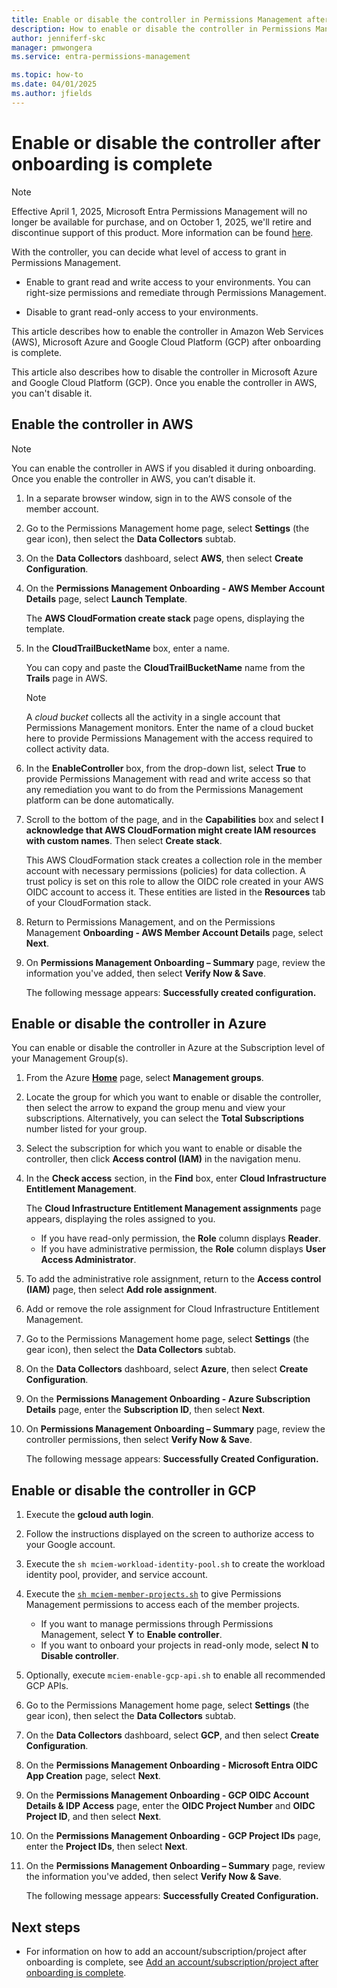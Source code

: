 ```yaml
---
title: Enable or disable the controller in Permissions Management after onboarding is complete
description: How to enable or disable the controller in Permissions Management after onboarding is complete.
author: jenniferf-skc
manager: pmwongera
ms.service: entra-permissions-management

ms.topic: how-to
ms.date: 04/01/2025
ms.author: jfields
---
```


# Enable or disable the controller after onboarding is complete

> [!NOTE]
> Effective April 1, 2025, Microsoft Entra Permissions Management will no longer be available for purchase, and on October 1, 2025, we'll retire and discontinue support of this product. More information can be found [here](https://aka.ms/MEPMretire).

With the controller, you can decide what level of access to grant in Permissions Management.

* Enable to grant read and write access to your environments. You can right-size permissions and remediate through Permissions Management.
    
* Disable to grant read-only access to your environments.


This article describes how to enable the controller in Amazon Web Services (AWS), Microsoft Azure and Google Cloud Platform (GCP) after onboarding is complete.


This article also describes how to disable the controller in Microsoft Azure and Google Cloud Platform (GCP). Once you enable the controller in AWS, you can't disable it.


## Enable the controller in AWS

> [!NOTE]
>  You can enable the controller in AWS if you disabled it during onboarding. Once you enable the controller in AWS, you can’t disable it.

1. In a separate browser window, sign in to the AWS console of the member account.
1. Go to the Permissions Management home page, select **Settings** (the gear icon), then select the **Data Collectors** subtab.
1. On the **Data Collectors** dashboard, select **AWS**, then select **Create Configuration**.
1. On the **Permissions Management Onboarding - AWS Member Account Details** page, select **Launch Template**.

    The **AWS CloudFormation create stack** page opens, displaying the template.
1. In the **CloudTrailBucketName** box, enter a name.

    You can copy and paste the **CloudTrailBucketName** name from the **Trails** page in AWS.

    > [!NOTE]
    >  A *cloud bucket* collects all the activity in a single account that Permissions Management monitors. Enter the name of a cloud bucket here to provide Permissions Management with the access required to collect activity data.

1. In the **EnableController** box, from the drop-down list, select **True** to provide Permissions Management with read and write access so that any remediation you want to do from the Permissions Management platform can be done automatically.

1. Scroll to the bottom of the page, and in the **Capabilities** box and select **I acknowledge that AWS CloudFormation might create IAM resources with custom names**. Then select **Create stack**.

    This AWS CloudFormation stack creates a collection role in the member account with necessary permissions (policies) for data collection. A trust policy is set on this role to allow the OIDC role created in your AWS OIDC account to access it. These entities are listed in the **Resources** tab of your CloudFormation stack.

1. Return to Permissions Management, and on the Permissions Management **Onboarding - AWS Member Account Details** page, select **Next**.
1. On **Permissions Management Onboarding – Summary** page, review the information you've added, then select **Verify Now & Save**.

    The following message appears: **Successfully created configuration.**

## Enable or disable the controller in Azure

You can enable or disable the controller in Azure at the Subscription level of your Management Group(s).  

1. From the Azure [**Home**](https://portal.azure.com) page, select **Management groups**.
1. Locate the group for which you want to enable or disable the controller, then select the arrow to expand the group menu and view your subscriptions. Alternatively, you can select the **Total Subscriptions** number listed for your group.
1. Select the subscription for which you want to enable or disable the controller, then click **Access control (IAM)** in the navigation menu.
1. In the **Check access** section, in the **Find** box, enter **Cloud Infrastructure Entitlement Management**.

    The **Cloud Infrastructure Entitlement Management assignments** page appears, displaying the roles assigned to you.

    - If you have read-only permission, the **Role** column displays **Reader**.
    - If you have administrative permission, the **Role** column displays **User Access Administrator**.

1. To add the administrative role assignment, return to the **Access control (IAM)** page, then select **Add role assignment**.
1. Add or remove the role assignment for Cloud Infrastructure Entitlement Management.

1. Go to the Permissions Management home page, select **Settings** (the gear icon), then select the **Data Collectors** subtab.
1. On the **Data Collectors** dashboard, select **Azure**, then select **Create Configuration**.
1. On the **Permissions Management Onboarding - Azure Subscription Details** page, enter the **Subscription ID**, then select **Next**.
1. On **Permissions Management Onboarding – Summary** page, review the controller permissions, then select **Verify Now & Save**.

    The following message appears: **Successfully Created Configuration.**


## Enable or disable the controller in GCP

1. Execute the **gcloud auth login**.
1. Follow the instructions displayed on the screen to authorize access to your Google account.
1. Execute the ``sh mciem-workload-identity-pool.sh`` to create the workload identity pool, provider, and service account.
1. Execute the [``sh mciem-member-projects.sh``](https://github.com/cloudknox/mciem-onboard-gcp/blob/master/mciem-member-projects.sh) to give Permissions Management permissions to access each of the member projects.

    - If you want to manage permissions through Permissions Management, select **Y** to **Enable controller**.
    - If you want to onboard your projects in read-only mode, select **N** to **Disable controller**.

1. Optionally, execute ``mciem-enable-gcp-api.sh`` to enable all recommended GCP APIs.

1. Go to the Permissions Management home page, select **Settings** (the gear icon), then select the **Data Collectors** subtab.
1. On the **Data Collectors** dashboard, select **GCP**, and then select **Create Configuration**.
1. On the **Permissions Management Onboarding - Microsoft Entra OIDC App Creation** page, select **Next**.
1. On the **Permissions Management Onboarding - GCP OIDC Account Details & IDP Access** page, enter the **OIDC Project Number** and **OIDC Project ID**, and then select **Next**.
1. On the **Permissions Management Onboarding - GCP Project IDs** page, enter the **Project IDs**, then select **Next**.
1. On the **Permissions Management Onboarding – Summary** page, review the information you've added, then select **Verify Now & Save**.

    The following message appears: **Successfully Created Configuration.**

## Next steps

- For information on how to add an account/subscription/project after onboarding is complete, see [Add an account/subscription/project after onboarding is complete](onboard-add-account-after-onboarding.md).

